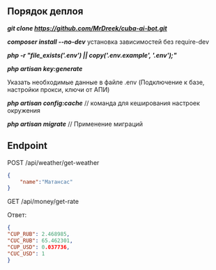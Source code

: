 ## Порядок деплоя

**_git clone https://github.com/MrDreek/cuba-ai-bot.git_**

**_composer install --no-dev_** установка зависимостей без require-dev

**_php -r "file_exists('.env') || copy('.env.example', '.env');"_**

**_php artisan key:generate_**

Указать необходимые данные в файле .env (Подключение к базе, настройки прокси, ключи от АПИ)

_**php artisan config:cache**_  // команда для кеширования настроек окружения

_**php artisan migrate**_  // Применение миграций 

## Endpoint

POST /api/weather/get-weather

```json
{
	"name":"Матансас"
}
```

GET /api/money/get-rate

Ответ:
```json
{
"CUP_RUB": 2.468985,
"CUC_RUB": 65.462301,
"CUP_USD": 0.037736,
"CUC_USD": 1
}
```
